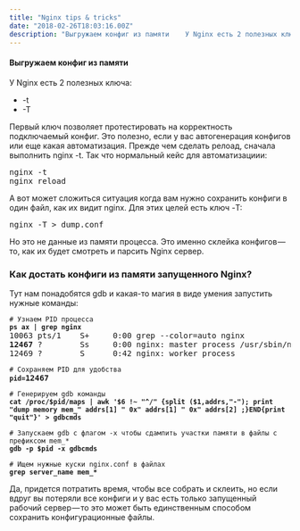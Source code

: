 ```yaml
---
title: "Nginx tips & tricks"
date: "2018-02-26T18:03:16.00Z"
description: "Выгружаем конфиг из памяти    У Nginx есть 2 полезных ключа:   * -t  * -T  Первый ключ позволяет протестировать на корректность "
---
```


<h4>Выгружаем конфиг из памяти</h4>

<p>У Nginx есть 2 полезных ключа:</p>
<ul>
<li>-t</li>
<li>-T</li>
</ul>
<p>Первый ключ позволяет протестировать на корректность подключаемый конфиг. Это полезно, если у вас автогенерация конфигов или еще какая автоматизация. Прежде чем сделать релоад, сначала выполнить nginx -t. Так что нормальный кейс для автоматизациии:</p>
<pre>nginx -t<br>nginx reload</pre>
<p>А вот может сложиться ситуация когда вам нужно сохранить конфиги в один файл, как их видит nginx. Для этих целей есть ключ -T:</p>
<pre>nginx -T &gt; dump.conf</pre>
<p>Но это не данные из памяти процесса. Это именно склейка конфигов — то, как их будет смотреть и парсить Nginx сервер.</p>
<h3>Как достать конфиги из памяти запущенного Nginx?</h3>
<p>Тут нам понадобятся gdb и какая-то магия в виде умения запустить нужные команды:</p>
<pre><code># Узнаем PID процесса<br><strong>ps ax | grep nginx</strong><br></code>10063 pts/1    S+     0:00 grep --color=auto nginx<br><strong>12467</strong> ?        Ss     0:00 nginx: master process /usr/sbin/nginx -c /etc/nginx/nginx.conf<br>12469 ?        S      0:42 nginx: worker process</pre>
<pre><code># Сохраняем PID для удобства<br><strong>pid=</strong></code><strong>12467</strong><code><br><br># Генерируем gdb команды<br><strong>cat /proc/$pid/maps | awk '$6 !~ "^/" {split ($1,addrs,"-"); print "dump memory mem_" addrs[1] " 0x" addrs[1] " 0x" addrs[2] ;}END{print "quit"}' &gt; gdbcmds<br><br></strong># Запускаем gdb с флагом -x чтобы сдампить участки памяти в файлы с префиксом mem_*<br><strong>gdb -p $pid -x gdbcmds</strong><br><br># Ищем нужные куски nginx.conf в файлах<br><strong>grep server_name mem_*</strong></code></pre>
<p>Да, придется потратить время, чтобы все собрать и склеить, но если вдруг вы потеряли все конфиги и у вас есть только запущенный рабочий сервер — то это может быть единственным способом сохранить конфигурационные файлы.</p>


